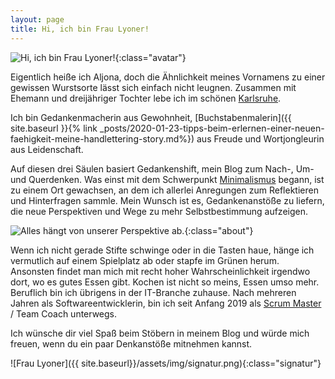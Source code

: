 ```yaml
---
layout: page
title: Hi, ich bin Frau Lyoner!
---
```


![Hi, ich bin Frau Lyoner!]({{site.baseurl}}/assets/img/fraulyoner.jpg){:class="avatar"}

Eigentlich heiße ich Aljona, doch die Ähnlichkeit meines Vornamens zu einer
gewissen Wurstsorte lässt sich einfach nicht leugnen. Zusammen mit Ehemann und
dreijähriger Tochter lebe ich im schönen [Karlsruhe](https://goo.gl/maps/F6tkxwQSBakWrCcc6).

Ich bin Gedankenmacherin aus Gewohnheit, [Buchstabenmalerin]({{ site.baseurl }}{% link _posts/2020-01-23-tipps-beim-erlernen-einer-neuen-faehigkeit-meine-handlettering-story.md%})
aus Freude und Wortjongleurin aus Leidenschaft.

Auf diesen drei Säulen basiert Gedankenshift, mein Blog zum Nach-, Um- und
Querdenken. Was einst mit dem Schwerpunkt
[Minimalismus]({{site.baseurl}}/tags/Minimalismus) begann, ist zu einem Ort
gewachsen, an dem ich allerlei Anregungen zum Reflektieren und Hinterfragen
sammle. Mein Wunsch ist es, Gedankenanstöße zu liefern, die neue Perspektiven
und Wege zu mehr Selbstbestimmung aufzeigen.

![Alles hängt von unserer Perspektive ab.]({{site.baseurl}}/assets/img/categories/Entscheidungen.jpg){:class="about"}

Wenn ich nicht gerade Stifte schwinge oder in die Tasten haue, hänge ich
vermutlich auf einem Spielplatz ab oder stapfe im Grünen herum. Ansonsten findet
man mich mit recht hoher Wahrscheinlichkeit irgendwo dort, wo es gutes Essen
gibt. Kochen ist nicht so meins, Essen umso mehr. Beruflich bin ich übrigens in
der IT-Branche zuhause. Nach mehreren Jahren als Softwareentwicklerin, bin ich
seit Anfang 2019 als
[Scrum Master](https://t3n.de/news/scrum-master-aufgaben-ausbildung-gehalt-800972/) /
Team Coach unterwegs.

Ich wünsche dir viel Spaß beim Stöbern in meinem Blog und würde mich freuen,
wenn du ein paar Denkanstöße mitnehmen kannst.

![Frau Lyoner]({{ site.baseurl}}/assets/img/signatur.png){:class="signatur"}
